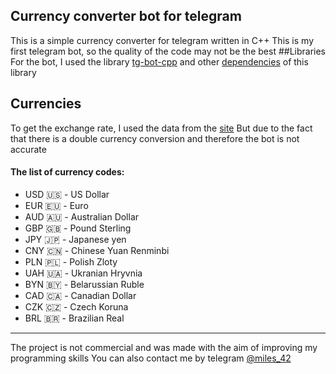 ## Currency сonverter bot for telegram
This is a simple currency converter for telegram written in C++
This is my first telegram bot, so the quality of the code may not be the best
##Libraries
For the bot, I used the library [tg-bot-cpp](https://github.com/reo7sp/tgbot-cpp) and other [dependencies](https://github.com/reo7sp/tgbot-cpp#dependencies) of this library
## Currencies
To get the exchange rate, I used the data from the [site](https://www.cbr-xml-daily.ru/daily_json.js)
But due to the fact that there is a double currency conversion and therefore the bot is not accurate 
#### The list of currency codes:
* USD 🇺🇸 - US Dollar
* EUR 🇪🇺 - Euro
* AUD 🇦🇺 - Australian Dollar 
* GBP 🇬🇧 - Pound Sterling
* JPY 🇯🇵 - Japanese yen
* CNY 🇨🇳 - Chinese Yuan Renminbi
* PLN 🇵🇱 - Polish Zloty
* UAH 🇺🇦 - Ukranian Hryvnia
* BYN 🇧🇾 - Belarussian Ruble
* CAD 🇨🇦 - Canadian Dollar
* CZK 🇨🇿 - Czech Koruna
* BRL 🇧🇷 - Brazilian Real
___
The project is not commercial and was made with the aim of improving my programming skills
You can also contact me by telegram  [@miles_42](https://t.me/miles_42)
